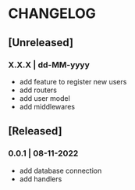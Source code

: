 # CHANGELOG

## [Unreleased]

### X.X.X | dd-MM-yyyy
- add feature to register new users
- add routers
- add user model
- add middlewares

## [Released]

### 0.0.1 | 08-11-2022
- add database connection
- add handlers